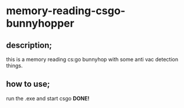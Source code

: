 # memory-reading-csgo-bunnyhopper

## description;
this is a memory reading cs:go bunnyhop with some anti vac detection things.

## how to use;
run the .exe and start csgo
**DONE!**
 
